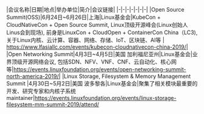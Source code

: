 |会议名称|日期|地点|举办单位|简介|会议链接|
|-|-|-|-|-|-|-|
|Open Source Summit(OSS)|6月24日~6月26日|上海|Linux基金会|KubeCon + CloudNativeCon + Open Source Summit, Linux顶级开源峰会(Linux创始人Linus会到现场), 前身是LinuxCon + CloudOpen + ContainerCon China（LC3), 关于Linux内核、云计算、容器、网络、存储、IoT、区块链、AI等 | https://www.lfasiallc.com/events/kubecon-cloudnativecon-china-2019/|
|Open Networking Summit|4月3日~4月5日|美国 加利福尼亚州|Linux基金会|业界顶级开源网络会议, 包括SDN、NFV、VNF、CNF、云自动化、核心网等|https://events.linuxfoundation.org/events/open-networking-summit-north-america-2019/|
|Linux Storage, Filesystem & Memory Management Summit |4月30日~5月2日|美国 波多黎各|Linux基金会|聚集了相关模块最重要的开发、研究专家和内核子系统maintainer|https://events.linuxfoundation.org/events/linux-storage-filesystem-mm-summit-2019/attend/